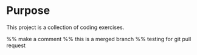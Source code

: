 # Purpose
This project is a collection of coding exercises.

%% make a comment
%% this is a merged branch
%% testing for git pull request